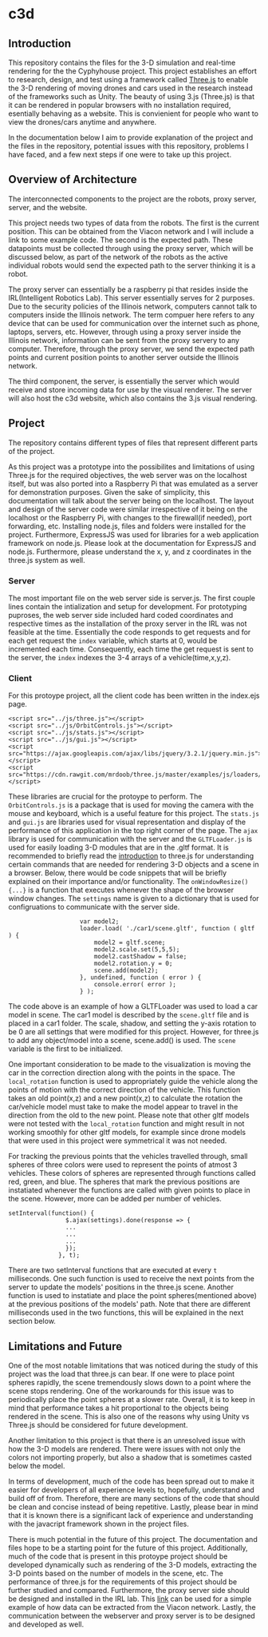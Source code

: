 # c3d

## Introduction

This repository contains the files for the 3-D simulation and real-time rendering for the the Cyphyhouse project. This project establishes
an effort to research, design, and test using a framework called [Three.js](https://threejs.org/) to enable the 3-D rendering of moving drones and cars used in the research instead of the frameworks such as Unity. The beauty of using 3.js (Three.js) is that it can be rendered in popular browsers with no installation required, esentially behaving as a website. This is convienient for people who want to view the drones/cars anytime and anywhere.

In the documentation below I aim to provide explanation of the project and the files in the repository, potential issues with this repository, problems I have faced, and a few next steps if one were to take up this project. 


## Overview of Architecture

The interconnected components to the project are the robots, proxy server, server, and the website.

This project needs two types of data from the robots. The first is the current position. This can be obtained from the Viacon network and I will include a link to some example code. The second is the expected path. These datapoints must be collected through using the proxy server, which will be discussed below, as part of the network of the robots as the active individual robots would send the expected path to the server thinking it is a robot. 

The proxy server can essentially be a raspberry pi that resides inside the IRL(Intelligent Robotics Lab). This server essentially serves for 2 purposes. Due to the security policies of the Illinois network, computers cannot talk to computers inside the Illinois network. The term compuer here refers to any device that can be used for communication over the internet such as phone, laptops, servers, etc. However, through using a proxy server inside the Illinois network, information can be sent from the proxy servery to any computer. Therefore, through the proxy server, we send the expected path points and current position points to another server outside the Illinois network.

The third component, the server, is essentially the server which would receive and store incoming data for use by the visual renderer. The server will also host the c3d website, which also contains the 3.js visual rendering.

## Project

The repository contains different types of files that represent different parts of the project.

As this project was a prototype into the possibilites and limitations of using Three.js for the required objectives, the web server was on the localhost itself, but was also ported into a Raspberry Pi that was emulated as a server for demonstration purposes. Given the sake of simplicity, this documentation will talk about the server being on the localhost. The layout and design of the server code were similar irrespective of it being on the localhost or the Raspberry Pi, with changes to the firewall(if needed), port forwarding, etc. Installing node.js, files and folders were installed for the project. Furthermore, ExpressJS was used for libraries for a web application framework on node.js. Please look at the documentation for ExpressJS and node.js. Furthermore, please understand the x, y, and z coordinates in the three.js system as well. 

### Server

The most important file on the web server side is server.js. The first couple lines contain the intialization and setup for development. For prototyping puproses, the web server side included hard coded coordinates and respective times as the installation of the proxy server in the IRL was not feasible at the time. Essentially the code responds to get requests and for each get request the `index` variable, which starts at 0, would be incremented each time. Consequently, each time the get request is sent to the server, the `index` indexes the 3-4 arrays of a vehicle(time,x,y,z).

### Client

For this protoype project, all the client code has been written in the index.ejs page. 
```
<script src="../js/three.js"></script>
<script src="../js/OrbitControls.js"></script>
<script src="../js/stats.js"></script>
<script src="../js/gui.js"></script>
<script src="https://ajax.googleapis.com/ajax/libs/jquery/3.2.1/jquery.min.js"></script>
<script src="https://cdn.rawgit.com/mrdoob/three.js/master/examples/js/loaders/GLTFLoader.js"></script>
```
These libraries are crucial for the protoype to perform. The `OrbitControls.js` is a package that is used for moving the camera with the mouse and keyboard, which is a useful feature for this project. The `stats.js` and `gui.js` are libraries used for visual representation and display of the performance of this application in the top right corner of the page. The `ajax` library is used for communication with the server and the `GLTFLoader.js` is used for easily loading 3-D modules that are in the .gltf format. It is recommended to briefly read the [introduction](https://threejs.org/docs/index.html#manual/en/introduction/Creating-a-scene) to three.js for understanding certain commands that are needed for rendering 3-D objects and a scene in a browser. Below, there would be code snippets that will be briefly explained on their importance and/or functionality. The `onWindowResize() {...}` is a function that executes whenever the shape of the browser window changes. The `settings` name is given to a dictionary that is used for configruations to communicate with the server side. 

```var loader = new THREE.GLTFLoader();
                    var model2;
                    loader.load( './car1/scene.gltf', function ( gltf ) {
                        model2 = gltf.scene;
                        model2.scale.set(5,5,5);
                        model2.castShadow = false;
                        model2.rotation.y = 0;
                        scene.add(model2);
                    }, undefined, function ( error ) {
                        console.error( error );
                    } );
```
The code above is an example of how a GLTFLoader was used to load a car model in scene. The car1 model is described by the `scene.gltf` file and is placed in a car1 folder. The scale, shadow, and setting the y-axis rotation to be 0 are all settings that were modified for this project. However, for three.js to add any object/model into a scene, scene.add() is used. The `scene` variable is the first to be initialized. 

One important consideration to be made to the visualization is moving the car in the correction direction along with the points in the space. The `local_rotation` function is used to appropriately guide the vehicle along the points of motion with the correct direction of the vehicle. This function takes an old point(x,z) and a new point(x,z) to calculate the rotation the car/vehicle model must take to make the model appear to travel in the direction from the old to the new point. Please note that other gltf models were not tested with the `local_rotation` function and might result in not working smoothly for other gltf models, for example since drone models that were used in this project were symmetrical it was not needed.

For tracking the previous points that the vehicles travelled through, small spheres of three colors were used to represent the points of atmost 3 vehicles. These colors of spheres are represented through functions called red, green, and blue. The spheres that mark the previous positions are instatiated whenever the functions are called with given points to place in the scene.  However, more can be added per number of vehicles.

```
setInterval(function() {
                $.ajax(settings).done(response => {
                ...
                ...
                ...
                });
              }, t);
```

There are two setInterval functions that are executed at every `t` milliseconds. One such function is used to receive the next points from the server to update the models' positions in the three.js scene. Another function is used to instatiate and place the point spheres(mentioned above) at the previous positions of the models' path. Note that there are different milliseconds used in the two functions, this will be explained in the next section below. 
           

## Limitations and Future

One of the most notable limitations that was noticed during the study of this project was the load that three.js can bear. If one were to place point spheres rapidly, the scene tremendously slows down to a point where the scene stops rendering. One of the workarounds for this issue was to periodically place the point spheres at a slower rate. Overall, it is to keep in mind that performance takes a hit proportional to the objects being rendered in the scene. This is also one of the reasons why using Unity vs Three.js should be considered for future development. 

Another limitation to this project is that there is an unresolved issue with how the 3-D models are rendered. There were issues with not only the colors not importing properly, but also a shadow that is sometimes casted below the model. 

In terms of development, much of the code has been spread out to make it easier for developers of all experience levels to, hopefully, understand and build off of from. Therefore, there are many sections of the code that should be clean and concise instead of being repetitive. Lastly, please bear in mind that it is known there is a significant lack of experience and understanding with the javacript framework shown in the project files. 

There is much potential in the future of this project. The documentation and files hope to be a starting point for the future of this project. Additionally, much of the code that is present in this protoype project should be developed dynamically such as rendering of the 3-D models, extracting the 3-D points based on the number of models in the scene, etc. The performance of three.js for the requirements of this project should be further studied and compared. Furthermore, the proxy server side should be designed and installed in the IRL lab. This [link](https://github.com/cyphyhouse/Decawave/blob/master/ROS/cyphyhouse/quadcopter/src/fakegps.cpp) can be used for a simple example of how data can be extracted from the Viacon network. Lastly, the communication between the webserver and proxy server is to be designed and developed as well. 
